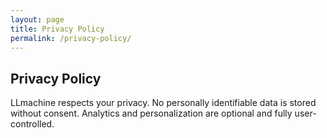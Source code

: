 ```yaml
---
layout: page
title: Privacy Policy
permalink: /privacy-policy/
---
```


## Privacy Policy

LLmachine respects your privacy. No personally identifiable data is stored without consent. Analytics and personalization are optional and fully user-controlled.
